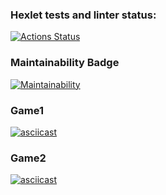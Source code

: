 ### Hexlet tests and linter status:
[![Actions Status](https://github.com/Smooth228105/frontend-project-44/actions/workflows/hexlet-check.yml/badge.svg)](https://github.com/Smooth228105/frontend-project-44/actions)
### Maintainability Badge
[![Maintainability](https://api.codeclimate.com/v1/badges/47da328598ff6a2c8f23/maintainability)](https://codeclimate.com/github/Smooth228105/frontend-project-44/maintainability)
### Game1
[![asciicast](https://asciinema.org/a/hSGvonMIodp4MP83zqVq7HT6Z.svg)](https://asciinema.org/a/hSGvonMIodp4MP83zqVq7HT6Z)
### Game2
[![asciicast](https://asciinema.org/a/QBDJF2ViqjvO4IVqiORgoqKVF.svg)](https://asciinema.org/a/QBDJF2ViqjvO4IVqiORgoqKVF)